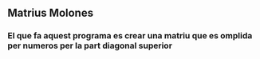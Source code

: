 ## Matrius Molones
### El que fa aquest **programa** es crear una matriu que es omplida per numeros per la part diagonal superior
